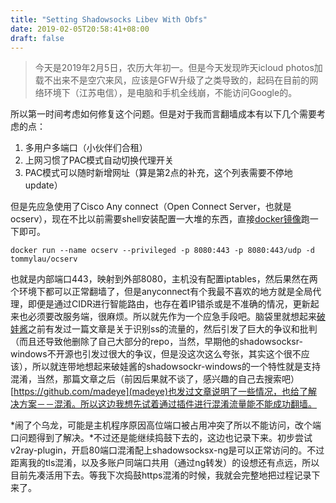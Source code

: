 ```yaml
---
title: "Setting Shadowsocks Libev With Obfs"
date: 2019-02-05T20:58:41+08:00
draft: false
---
```


> 今天是2019年2月5日，农历大年初一。但是今天发现昨天icloud photos加载不出来不是空穴来风，应该是GFW升级了之类导致的，起码在目前的网络环境下（江苏电信），是电脑和手机全线崩，不能访问Google的。

所以第一时间考虑如何修复这个问题。但是对于我而言翻墙成本有以下几个需要考虑的点：

1. 多用户多端口（小伙伴们合租）
2. 上网习惯了PAC模式自动切换代理开关
3. PAC模式可以随时新增网址（算是第2点的补充，这个列表需要不停地update）

但是先应急使用了Cisco Any connect（Open Connect Server，也就是ocserv），现在不比以前需要shell安装配置一大堆的东西，直接[docker镜像](https://github.com/TommyLau/docker-ocserv)跑一下即可。

    docker run --name ocserv --privileged -p 8080:443 -p 8080:443/udp -d tommylau/ocserv

也就是内部端口443，映射到外部8080，主机没有配置iptables，然后果然在两个环境下都可以正常翻墙了，但是anyconnect有个我最不喜欢的地方就是全局代理，即便是通过CIDR进行智能路由，也存在着IP错杀或是不准确的情况，更新起来也必须要改服务端，很麻烦。所以就先作为一个应急手段吧。脑袋里就想起来[破娃酱](https://github.com/breakwa11)之前有发过一篇文章是关于识别ss的流量的，然后引发了巨大的争议和批判（而且还导致他删除了自己大部分的repo，当然，早期他的shadowsocksr-windows不开源也引发过很大的争议，但是没这次这么夸张，其实这个很不应该），所以就连带地想起来破娃酱的shadowsockr-windows的一个特性就是支持混淆，当然，那篇文章之后（前因后果就不谈了，感兴趣的自己去搜索吧）[https://github.com/madeye](madeye)也发过文章说明了一些情况，也给了解决方案－－混淆。所以这边我想先试着通过插件进行混淆流量能不能成功翻墙。

*闹了个乌龙，可能是主机程序原因高位端口被占用冲突了所以不能访问，改个端口问题得到了解决。*不过还是能继续捣鼓下去的，这边也记录下来。初步尝试v2ray-plugin，开启80端口混淆配上shadowsocksx-ng是可以正常访问的。不过距离我的tls混淆，以及多账户同端口共用（通过ng转发）的设想还有点远，所以目前先凑活用下去。等我下次捣鼓https混淆的时候，我就会完整地把过程记录下来了。



